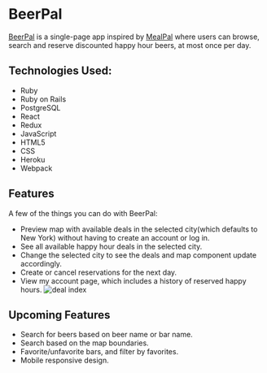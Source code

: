 # BeerPal
[BeerPal](https://beer-pal.herokuapp.com/#/) is a single-page app inspired by [MealPal](https://mealpal.com/) where users can browse, search and reserve discounted happy hour beers, at most once per day.

 ## Technologies Used:
* Ruby
* Ruby on Rails
* PostgreSQL
* React
* Redux
* JavaScript
* HTML5
* CSS
* Heroku
* Webpack

 ## Features

 A few of the things you can do with BeerPal:

 * Preview map with available deals in the selected city(which defaults to New York) without having to create an account or log in.
* See all available happy hour deals in the selected city.
* Change the selected city to see the deals and map component update accordingly.
* Create or cancel reservations for the next day.
* View my account page, which includes a history of reserved happy hours.
![deal index]('./app/assets/images/deal-index.png')

 ## Upcoming Features
* Search for beers based on beer name or bar name.
* Search based on the map boundaries.
* Favorite/unfavorite bars, and filter by favorites.
* Mobile responsive design.
